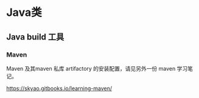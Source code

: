 # Java类

## Java build 工具

### Maven

Maven 及其maven 私库 artifactory 的安装配置，请见另外一份 maven 学习笔记。

https://skyao.gitbooks.io/learning-maven/